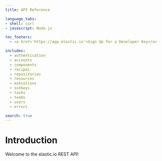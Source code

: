 ```yaml
---
title: API Reference

language_tabs:
- shell: curl
- javascript: Node.js

toc_footers:
  - <a href='https://app.elastic.io'>Sign Up for a Developer Key</a>

includes:
  - authentication
  - accounts
  - components
  - recipes
  - repositories
  - resources
  - executions
  - sshkeys
  - tasks
  - teams
  - users
  - errors

search: true
---
```


# Introduction

Welcome to the elastic.io REST API!
